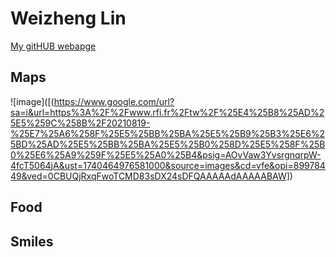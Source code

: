 # Weizheng Lin

[My gitHUB webapge](https://github.com/Weizheng-Lin)

## Maps

![image]([(https://www.google.com/url?sa=i&url=https%3A%2F%2Fwww.rfi.fr%2Ftw%2F%25E4%25B8%25AD%25E5%259C%258B%2F20210819-%25E7%25A6%258F%25E5%25BB%25BA%25E5%25B9%25B3%25E6%25BD%25AD%25E5%25BB%25BA%25E5%25B0%258D%25E5%258F%25B0%25E6%25A9%259F%25E5%25A0%25B4&psig=AOvVaw3YvsrgnqrpW-4fcT5064jA&ust=1740464976581000&source=images&cd=vfe&opi=89978449&ved=0CBUQjRxqFwoTCMD83sDX24sDFQAAAAAdAAAAABAW])

## Food



## Smiles




